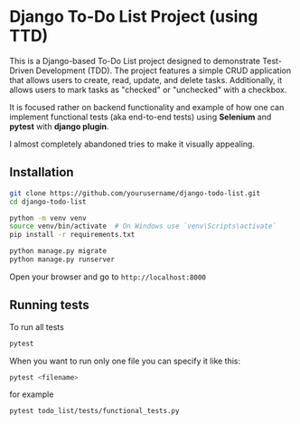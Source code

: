 # Django To-Do List Project (using TTD)

This is a Django-based To-Do List project designed to demonstrate Test-Driven Development (TDD). The project features a simple CRUD application that allows users to create, read, update, and delete tasks. Additionally, it allows users to mark tasks as "checked" or "unchecked" with a checkbox.

It is focused rather on backend functionality and example of how one can implement functional tests (aka end-to-end tests) using **Selenium** and **pytest** with **django plugin**.

I almost completely abandoned tries to make it visually appealing.

## Installation

```sh
git clone https://github.com/yourusername/django-todo-list.git
cd django-todo-list
```

```sh
python -m venv venv
source venv/bin/activate  # On Windows use `venv\Scripts\activate`
pip install -r requirements.txt
```

```sh
python manage.py migrate
python manage.py runserver
```

Open your browser and go to
`http://localhost:8000`

## Running tests

To run all tests

```sh
pytest
```

When you want to run only one file you can specify it like this:

```sh
pytest <filename>
```

for example

```sh
pytest todo_list/tests/functional_tests.py
```
